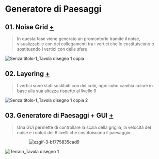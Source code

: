 
# Generatore di Paesaggi
## 01. Noise Grid [+](https://editor.p5js.org/RobertoAlesi/full/fXkG4V1uj)
>In questa fase viene generato un promontorio tramite il noise, visualizzabile con dei collegamenti tra i vertici che lo costituiscono o sostituendo i vertici con delle sfere

![Senza titolo-1_Tavola disegno 1 copia](https://user-images.githubusercontent.com/76455356/117031644-142d0780-ad01-11eb-8481-db04567c100a.png)

## 02. Layering [+](https://editor.p5js.org/RobertoAlesi/full/e5CdlEHj5)
>I vertici sono stati sostituiti con dei cubi, ogni cubo cambia colore in base alla sua altezza rispetto al livello 0

![Senza titolo-1_Tavola disegno 1 copia 2](https://user-images.githubusercontent.com/76455356/117032481-cebd0a00-ad01-11eb-9d28-b7ba583a04e3.png)

## 03. Generatore di Paesaggi + GUI [+](https://editor.p5js.org/RobertoAlesi/full/_CkIg-A9S)
>Una GUI permette di controllare la scala della griglia, la velocità del noise e i colori dei 6 livelli che costituiscono il paesaggio

&nbsp; &nbsp; &nbsp; &nbsp; &nbsp; &nbsp;&nbsp; &nbsp; &nbsp; &nbsp; &nbsp;![ezgif-3-bf775835cad9](https://user-images.githubusercontent.com/76455356/117050232-6d069b00-ad15-11eb-9cb4-5a3c97f6bf7c.gif)

![Terrain_Tavola disegno 1](https://user-images.githubusercontent.com/76455356/117049253-32503300-ad14-11eb-8a1b-80f0a7cc2305.png)









